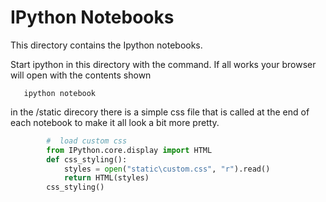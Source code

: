 IPython Notebooks
=================
This directory contains the Ipython notebooks.

Start ipython in this directory with the command. If all works your browser will open with the contents shown

```
   ipython notebook
```

in the /static direcory there is a simple css file that is called at the end of each notebook to make it all look a bit more pretty.

``` python
		#  load custom css 
		from IPython.core.display import HTML
		def css_styling():
			styles = open("static\custom.css", "r").read()
			return HTML(styles)
		css_styling()
```